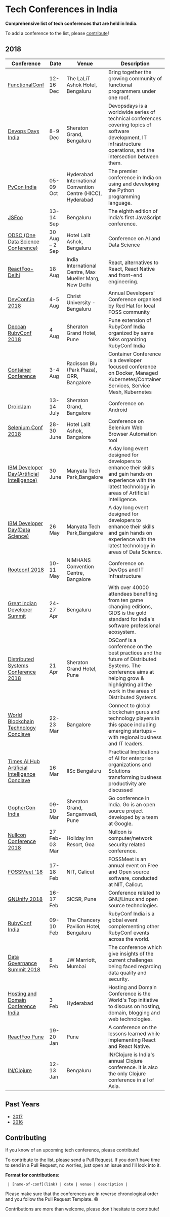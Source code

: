 # Tech Conferences in India

**Comprehensive list of tech conferences that are held in India.**

To add a conference to the list, please [contribute](#contributing)!

## 2018

| Conference | Date | Venue | Description |
|------------|------|-------|-------------|
| [FunctionalConf](https://functionalconf.com/) | 12-16 Dec | The LaLiT Ashok Hotel, Bengaluru | Bring together the growing community of functional programmers under one roof. |
| [Devops Days India](http://devopsdaysindia.org/) | 8-9 Dec | Sheraton Grand, Bengaluru | Devopsdays is a worldwide series of technical conferences covering topics of software development, IT infrastructure operations, and the intersection between them. | 
| [PyCon India](https://in.pycon.org/2018/) | 05-09 Oct | Hyderabad International Convention Centre (HICC), Hyderabad | The premier conference in India on using and developing the Python programming language. |
| [JSFoo](https://jsfoo.in/2018/) | 13-14 Sep | Bengaluru | The eighth edition of India’s first JavaScript conference.|
| [ODSC (One Data Science Conference) ](https://india.odsc.com/) | 30 Aug – 2 Sep | Hotel Lalit Ashok, Bengaluru  | Conference on AI and Data Science |
| [ReactFoo-Delhi](https://reactfoo.in/2018-delhi/) | 18 Aug | India International Centre, Max Mueller Marg, New Delhi | React, alternatives to React, React Native and front-end engineering. |
| [DevConf.in 2018](https://devconf.info/in) | 4-5 Aug | Christ University - Bengaluru | Annual Developers' Conference organised by Red Hat for local FOSS community |
| [Deccan RubyConf 2018](https://www.deccanrubyconf.org/) | 4 Aug | Sheraton Grand Hotel, Pune | Pune extension of RubyConf India organized by same folks organizing RubyConf India |
| [Container Conference](https://www.containerconf.in/) | 3-4 Aug | Radisson Blu (Park Plaza), ORR, Bangalore | Container Conference is a developer focused conference on Docker, Managed Kubernetes/Container Services, Service Mesh, Kubernetes |
| [DroidJam](https://www.droidjam.in) | 13-14 July | Sheraton Grand, Bangalore | Conference on Android |
| [Selenium Conf 2018](https://2018.seleniumconf.in/) | 28-30 June | Hotel Lalit Ashok, Bangalore  | Conference on Selenium Web Browser Automation tool |
| [IBM Developer Day(Artificial Intelligence)](https://ibm.biz/ibmdevday) | 30 June | Manyata Tech Park,Bangalore  |  A day long event designed for developers to enhance their skills and gain hands on experience with the latest technology in areas of Artificial Intelligence.|
| [IBM Developer Day(Data Science)](https://ibm.biz/ibmdevday) | 26 May | Manyata Tech Park,Bangalore  |  A day long event designed for developers to enhance their skills and gain hands on experience with the latest technology in areas of Data Science.|
| [Rootconf 2018](https://rootconf.in/2018/) | 10-11 May | NIMHANS Convention Centre, Bangalore  | Conference on DevOps and IT Infrastructure |
| [Great Indian Developer Summit](http://www.developermarch.com/developersummit/index.html) | 24-27 Apr | Bengaluru | 	With over 40000 attendees benefiting from ten game changing editions, GIDS is the gold standard for India's software professional ecosystem. |
| [Distributed Systems Conference 2018](https://dsconf.in/) | 21 Apr | Sheraton Grand Hotel, Pune | DSConf is a conference on the best practices and the future of Distributed Systems. The conference aims at helping grow & highlighting all the work in the areas of Distributed Systems. |
| [World Blockchain Technology Conclave](https://www.goeventz.com/event/the-world-blockchain-technology-conclave-2018/56893) | 22-23 Mar | Bangalore | Connect to global blockchain gurus and technology players in this space including emerging startups – with regional business and IT leaders. |
| [Times AI Hub Artificial Intelligence Conclave](https://www.timesaihub.com/) | 16 Mar | IISc Bengaluru | Practical Implications of AI for enterprise organizations and Solutions transforming business productivity are discussed |
| [GopherCon India](http://www.gophercon.in/) | 09-10 Mar | Sheraton Grand, Sangamvadi, Pune | Go conference in India. Go is an open source project developed by a team at Google. |
| [Nullcon Conference 2018](https://nullcon.net/website/) | 27 Feb-03 Mar | Holiday Inn Resort, Goa | Nullcon is computer/network security related conference. |
| [FOSSMeet '18](http://fossmeet.in/)| 17-18 Feb | NIT, Calicut |FOSSMeet is an annual event on Free and Open source software, conducted at NIT, Calicut. |
| [GNUnify 2018](http://gnunify.in/) | 16-17 Feb | SICSR, Pune | Conference related to GNU/Linux and open source technologies. |
| [RubyConf India](http://rubyconfindia.org/) | 09-10 Feb | The Chancery Pavilion Hotel, Bengaluru | RubyConf India is a global event complementing other RubyConf events across the world. |
| [Data Governance Summit 2018](http://datagovernance.in/index.html) | 8 Feb | JW Marriott, Mumbai | The conference which give insights of the current challenges being faced regarding data quality and security. |
| [Hosting and Domain Conference India](http://www.hdcon.org/) | 3 Feb | Hyderabad | Hosting and Domain Conference is the World's Top initiative to discuss on hosting, domain, blogging and web technologies. |
| [ReactFoo Pune](https://reactfoo.in/) | 19-20 Jan | Pune | A conference on the lessons learned while implementing React and React Native. |
| [IN/Clojure](http://inclojure.org/) | 12-13 Jan | Bengaluru | IN/Clojure is India's annual Clojure conference. It is also the only Clojure conference in all of Asia.


## Past Years

- [2017](year-pages/2017-conferences-list.md)
- [2016](year-pages/2016-conferences-list.md)

## Contributing

If you know of an upcoming tech conference, please contribute!

To contribute to the list, please send a Pull Request. If you don't have time to send in a Pull Request, no worries, just open an issue and I'll look into it.

**Format for contributions:**

` | [name-of-conf](link) | date | venue | description |`

Please make sure that the conferences are in reverse chronological order and you follow the Pull Request Template. :smile:

Contributions are more than welcome, please don't hesitate to contribute!
